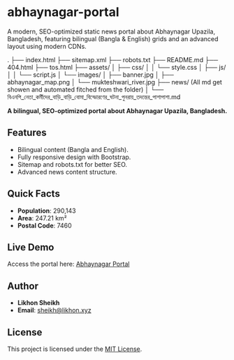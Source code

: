 # abhaynagar-portal
A modern, SEO-optimized static news portal about Abhaynagar Upazila, Bangladesh, featuring bilingual (Bangla &amp; English) grids and an advanced layout using modern CDNs.

.
├── index.html
├── sitemap.xml
├── robots.txt
├── README.md
├── 404.html
├── tos.html
├── assets/
│   ├── css/
│   │   └── style.css
│   ├── js/
│   │   └── script.js
│   └── images/
│       ├── banner.jpg
│       ├── abhaynagar_map.png
│       └── mukteshwari_river.jpg
├── news/ (All md get showen and automated fitched from the folder)
│   └── বিএনপি_নেতা_কর্মীদের_বাড়ি_বাড়ি_বোমা_বিস্ফোরণের_ঘটনা_পুনরায়_তদন্তের_পাশাপাশা.md

**A bilingual, SEO-optimized portal about Abhaynagar Upazila, Bangladesh.**

## Features
- Bilingual content (Bangla and English).
- Fully responsive design with Bootstrap.
- Sitemap and robots.txt for better SEO.
- Advanced news content structure.

## Quick Facts
- **Population**: 290,143
- **Area**: 247.21 km²
- **Postal Code**: 7460

## Live Demo
Access the portal here: [Abhaynagar Portal](https://rekt-developer.github.io/abhaynagar-portal/)

## Author
- **Likhon Sheikh**
- **Email**: [sheikh@likhon.xyz](mailto:sheikh@likhon.xyz)

## License
This project is licensed under the [MIT License](LICENSE).

